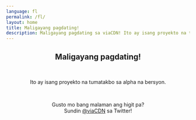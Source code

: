 ```yaml
---
language: fl
permalink: /fl/
layout: home
title: Maligayang pagdating!
description: Maligayang pagdating sa viaCDN! Ito ay isang proyekto na tumatakbo sa alpha na bersyon. Gusto mo bang malaman ang higit pa?
---
```


<center>
<h2>Maligayang pagdating!</h2>
<br/>

<p>
Ito ay isang proyekto na tumatakbo sa alpha na bersyon.
</p>

<br/>

<p>
Gusto mo bang malaman ang higit pa?
<br/>
Sundin <a href="https://twitter.com/viaCDN" target="_blank" rel="noopener">@viaCDN</a> sa Twitter!
</p>

<br/>
</center>
